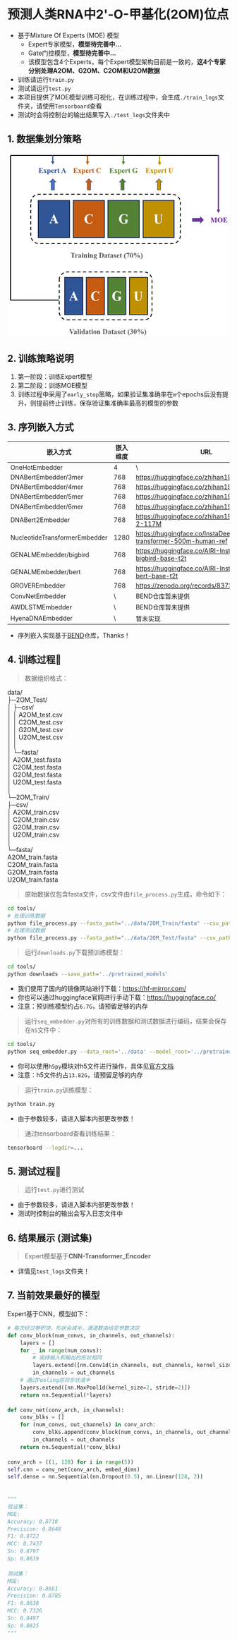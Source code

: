# 预测人类RNA中2'-O-甲基化(2OM)位点

- 基于Mixture Of Experts (MOE) 模型
  - Expert专家模型，**模型待完善中...**
  - Gate门控模型，**模型待完善中...**
  - 该模型包含4个Experts，每个Expert模型架构目前是一致的，**这4个专家分别处理A2OM、G2OM、C2OM和U2OM数据**
- 训练请运行`train.py`
- 测试请运行`test.py`
- 本项目提供了MOE模型训练可视化，在训练过程中，会生成`./train_logs`文件夹，请使用`Tensorboard`查看
- 测试时会将控制台的输出结果写入`./test_logs`文件夹中

## 1. 数据集划分策略

<img src="img/image-20240128191719121.png" alt="image-20240128191719121" style="zoom: 67%;" />

## 2. 训练策略说明

1. 第一阶段：训练Expert模型
2. 第二阶段：训练MOE模型
3. 训练过程中采用了`early_stop`策略，如果验证集准确率在`m`个epochs后没有提升，则提前终止训练，保存验证集准确率最高的模型的参数 

## 3. 序列嵌入方式

| 嵌入方式                      | 嵌入维度 | URL                                                          |
| ----------------------------- | -------- | ------------------------------------------------------------ |
| OneHotEmbedder                | 4        | \                                                            |
| DNABertEmbedder/3mer          | 768      | https://huggingface.co/zhihan1996/DNA_bert_3                 |
| DNABertEmbedder/4mer          | 768      | https://huggingface.co/zhihan1996/DNA_bert_4                 |
| DNABertEmbedder/5mer          | 768      | https://huggingface.co/zhihan1996/DNA_bert_5                 |
| DNABertEmbedder/6mer          | 768      | https://huggingface.co/zhihan1996/DNA_bert_6                 |
| DNABert2Embedder              | 768      | https://huggingface.co/zhihan1996/DNABERT-2-117M             |
| NucleotideTransformerEmbedder | 1280     | https://huggingface.co/InstaDeepAI/nucleotide-transformer-500m-human-ref |
| GENALMEmbedder/bigbird        | 768      | https://huggingface.co/AIRI-Institute/gena-lm-bigbird-base-t2t |
| GENALMEmbedder/bert           | 768      | https://huggingface.co/AIRI-Institute/gena-lm-bert-base-t2t  |
| GROVEREmbedder                | 768      | https://zenodo.org/records/8373117                           |
| ConvNetEmbedder               | \        | BEND仓库暂未提供                                             |
| AWDLSTMEmbedder               | \        | BEND仓库暂未提供                                             |
| HyenaDNAEmbedder              | \        | 暂未实现                                                     |

- 序列嵌入实现基于[BEND](https://github.com/frederikkemarin/BEND)仓库，Thanks！

## 4. 训练过程🎄

> 数据组织格式：

data/  
├─2OM_Test/  
│  ├─csv/  
│  │      A2OM_test.csv  
│  │      C2OM_test.csv  
│  │      G2OM_test.csv  
│  │      U2OM_test.csv  
│  │  
│  └─fasta/  
│          A2OM_test.fasta  
│          C2OM_test.fasta  
│          G2OM_test.fasta  
│          U2OM_test.fasta  
│  
└─2OM_Train/  
    ├─csv/  
    │      A2OM_train.csv  
    │      C2OM_train.csv  
    │      G2OM_train.csv  
    │      U2OM_train.csv  
    │  
    └─fasta/  
            A2OM_train.fasta  
            C2OM_train.fasta  
            G2OM_train.fasta  
            U2OM_train.fasta

> 原始数据仅包含fasta文件，csv文件由`file_process.py`生成，命令如下：

```bash
cd tools/
# 处理训练数据
python file_process.py --fasta_path="../data/2OM_Train/fasta" --csv_path="../data/2OM_Train/csv" --need_convert_U2T=True
# 处理测试数据
python file_process.py --fasta_path="../data/2OM_Test/fasta" --csv_path="../data/2OM_Test/csv" --need_convert_U2T=True
```

> 运行`downloads.py`下载预训练模型：

```bash
cd tools/
python downloads --save_path='../pretrained_models'
```
- 我们使用了国内的镜像网站进行下载：https://hf-mirror.com/
- 你也可以通过huggingface官网进行手动下载：https://huggingface.co/
- 注意：预训练模型约占`6.7G`，请预留足够的内存

> 运行`seq_embedder.py`对所有的训练数据和测试数据进行编码，结果会保存在`h5`文件中：

```bash
cd tools/
python seq_embedder.py --data_root='../data' --model_root='../pretrained_models' --h5_file='../embed.h5' --device='cuda:0'
```

- 你可以使用`h5py`模块对h5文件进行操作，具体见[官方文档](https://docs.h5py.org/en/stable/index.html)
- 注意：h5文件约占`13.82G`，请预留足够的内存

> 运行`train.py`训练模型：

```bash
python train.py
```

- 由于参数较多，请进入脚本内部更改参数！

> 通过tensorboard查看训练结果：

```bash
tensorboard --logdir=...
```

## 5. 测试过程🎄

> 运行`test.py`进行测试

- 由于参数较多，请进入脚本内部更改参数！
- 测试时控制台的输出会写入日志文件中

## 6. 结果展示 (测试集)

> Expert模型基于**CNN-Transformer_Encoder**

- 详情见`test_logs`文件夹！

## 7. 当前效果最好的模型

Expert基于CNN，模型如下：

```python
# 每次经过卷积块，形状会减半，通道数由给定参数决定
def conv_block(num_convs, in_channels, out_channels):
    layers = []
    for _ in range(num_convs):
        # 保持输入和输出的形状相同
        layers.extend([nn.Conv1d(in_channels, out_channels, kernel_size=3, padding=1), nn.ReLU()])
        in_channels = out_channels
    # 通过Pooling层将形状减半
    layers.extend([nn.MaxPool1d(kernel_size=2, stride=2)])
    return nn.Sequential(*layers)

def conv_net(conv_arch, in_channels):
    conv_blks = []
    for (num_convs, out_channels) in conv_arch:
        conv_blks.append(conv_block(num_convs, in_channels, out_channels))
        in_channels = out_channels
    return nn.Sequential(*conv_blks)

conv_arch = ((1, 128) for i in range(5))
self.cnn = conv_net(conv_arch, embed_dims)
self.dense = nn.Sequential(nn.Dropout(0.5), nn.Linear(128, 2))


"""
验证集：
MOE:
Accuracy: 0.8718
Precision: 0.8648
F1: 0.8722
MCC: 0.7437
Sn: 0.8797
Sp: 0.8639

测试集：
MOE:
Accuracy: 0.8661
Precision: 0.8785
F1: 0.8638
MCC: 0.7326
Sn: 0.8497
Sp: 0.8825
"""
```

